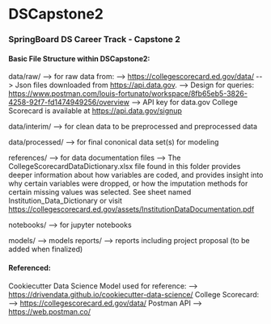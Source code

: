 # DSCapstone2
### SpringBoard DS Career Track - Capstone 2

#### Basic File Structure within DSCapstone2:

data/raw/ 
--> for raw data from:
--> https://collegescorecard.ed.gov/data/
--> Json files downloaded from https://api.data.gov.
--> Design for queries: https://www.postman.com/louis-fortunato/workspace/8fb65eb5-3826-4258-92f7-fd1474949256/overview
--> API key for data.gov College Scorecard is available at https://api.data.gov/signup

data/interim/ 
--> for clean data to be preprocessed and preprocessed data

data/processed/ 
--> for final cononical data set(s) for modeling

references/ 
--> for data documentation files
--> The CollegeScorecardDataDictionary.xlsx file found in this folder provides deeper information about how variables are coded, and provides insight into why certain variables were dropped, or how the imputation methods for certain missing values was selected. See sheet named Institution_Data_Dictionary or visit https://collegescorecard.ed.gov/assets/InstitutionDataDocumentation.pdf

notebooks/ 
--> for jupyter notebooks

models/ 
--> models
reports/ 
--> reports including project proposal (to be added when finalized)

#### Referenced:

Cookiecutter Data Science Model used for reference:
--> https://drivendata.github.io/cookiecutter-data-science/
College Scorecard:
--> https://collegescorecard.ed.gov/data/
Postman API
--> https://web.postman.co/


